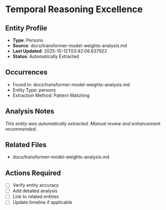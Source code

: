# Temporal Reasoning Excellence

## Entity Profile
- **Type**: Persons
- **Source**: docs/transformer-model-weights-analysis.md
- **Last Updated**: 2025-10-12T03:42:06.637922
- **Status**: Automatically Extracted

## Occurrences
- Found in: docs/transformer-model-weights-analysis.md
- Entity Type: persons
- Extraction Method: Pattern Matching

## Analysis Notes
*This entity was automatically extracted. Manual review and enhancement recommended.*

## Related Files
- docs/transformer-model-weights-analysis.md

## Actions Required
- [ ] Verify entity accuracy
- [ ] Add detailed analysis
- [ ] Link to related entities
- [ ] Update timeline if applicable
